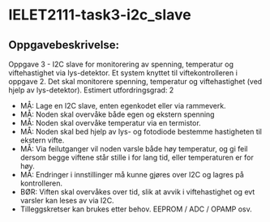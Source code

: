 # IELET2111-task3-i2c_slave

## Oppgavebeskrivelse:
Oppgave 3 - I2C slave for monitorering av spenning, temperatur og
viftehastighet via lys-detektor.
Et system knyttet til viftekontrolleren i oppgave 2. Det skal monitorere spenning, temperatur og
viftehastighet (ved hjelp av lys-detektor).
Estimert utfordringsgrad: 2
- MÅ: Lage en I2C slave, enten egenkodet eller via rammeverk.
- MÅ: Noden skal overvåke både egen og ekstern spenning
- MÅ: Noden skal overvåke temperatur via en termistor.
- MÅ: Noden skal bed hjelp av lys- og fotodiode bestemme hastigheten til ekstern vifte.
- MÅ: Via feilutganger vil noden varsle både høy temperatur, og gi feil dersom begge viftene
står stille i for lang tid, eller temperaturen er for høy.
- MÅ: Endringer i innstillinger må kunne gjøres over I2C og lagres på kontrolleren.
- BØR: Viften skal overvåkes over tid, slik at avvik i viftehastighet og evt varsler kan leses av
via I2C.
- Tilleggskretser kan brukes etter behov. EEPROM / ADC / OPAMP osv.
